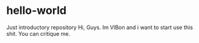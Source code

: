 # hello-world
Just introductory repository
Hi, Guys. Im VlBon and i want to start use this shit.
You can critique me.
